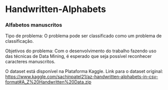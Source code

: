 # Handwritten-Alphabets

### Alfabetos manuscritos
Tipo de problema: O problema pode ser classificado como um problema de classificação.

Objetivos do problema: Com o desenvolvimento do trabalho fazendo ​uso das técnicas de Data Mining, ​é esperado que seja possível reconhecer caracteres manuscritos.

O dataset está disponível na Plataforma Kaggle​.
Link para o dataset original: https://www.kaggle.com/sachinpatel21/az-handwritten-alphabets-in-csv-format#A_Z%20Handwritten%20Data.zip
